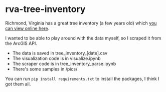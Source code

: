 # rva-tree-inventory

Richmond, Virginia has a great tree inventory (a few years old) which [you can view online here](https://www.arcgis.com/apps/webappviewer/index.html?id=3dda2aa7521941d8a48dc91f5014a5c8).

I wanted to be able to play around with the data myself, so I scraped it from the ArcGIS API. 

 * The data is saved in tree_inventory_[date].csv
 * The visualization code is in visualize.ipynb
 * The scraper code is in tree_inventory_parse.ipynb
 * There's some samples in /pics/

You can run `pip install requirements.txt` to install the packages, I think I got them all.
